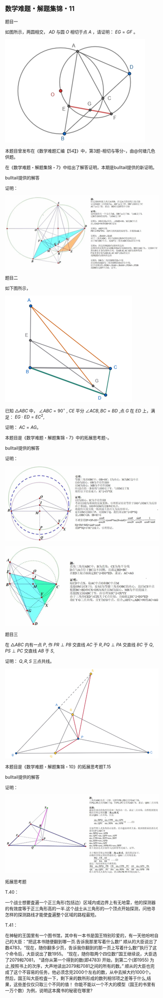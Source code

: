 ## 数学难题・解题集锦・11

题目一

如图所示，两圆相交， $AD$ 与圆 $O$ 相切于点 $A$ ，请证明： $EG=GF$ 。

![如图](/pics/p49-1.png)

本题目曾发布在《数学难题汇编【54】》中，第3题-相切与等分-，由@何塘几色供题。

在《数学难题・解题集锦・7》中给出了解答证明，本期是bulltail提供的新证明。

bulltail提供的解答

证明：

![如图](/pics/p95-1.png)

题目二

如下图所示，

![如图](/pics/p49-5.png)

已知 $\triangle ABC$ 中， $\angle ABC=90^{\circ}$ , $CE$ 平分 $\angle ACB,BC=BD$ ,点 $G$ 在 $ED$ 上，满足： $EG\cdot ED=EC^2,$

证明： $AC=AG。$

本题目是《数学难题・解题集锦・7》中的拓展思考题-。

bulltail提供的解答

证明：

![如图](/pics/p95-2.png)

![如图](/pics/p95-3.png)

题目三

在 $\triangle ABC$ 内有一点 $P,$ 作 $PR\perp PB$ 交直线 $AC$ 于 $R,PQ\perp PA$ 交直线 $BC$ 于 $Q,PS\perp PC$ 交直线 $AB$ 于 $S,$

证明： $Q,R,S$ 三点共线。

![图](/pics/p74-7.png)

本题目是《数学难题・解题集锦・10》的拓展思考题T.15

bulltail提供的解答

证明：

![如图](/pics/p95-4.png)

拓展思考题

T.40：

一个战士想要査遍一个正三角形(包括边）区域内或边界上有无地雷，他的探测器的有效度等于正三角形高的一半.这个战士从三角形的—个顶点开始探测，问他寻怎样的探测路线才能使査遍整个区域的路程最短。

T.41：

在神秘的王国里有一个图书馆，其中有一本书是国王特别珍爱的，有一天他吩咐自己的大臣：“把这本书随便翻到哪一页.告诉我那里写着什么数!”
顺从的大臣说岀了数4783，“现在，随你翻多少页，告诉我你翻到的那一页上写着什么数!”执行了这个命令后，大臣说出了数1955。
“现在，随你取两个四位数!”国王继续说，大臣选了2079和7081，
“请你从第一个得到的数(即4783) 开始，到第二个(即1955) 为止,按照书上的次序，大声地读出2079和7081之间的所有的数。”
顺从的大臣也完成了这个不容易的任务，他必须念完2000个左右的数，从中去掉大约1000个。
然后，国王叫大臣检査一下，剩下来的数所形成的数列相邻项之差等于什么,结果，这些差仅仅只取三个不同的值！
你能不能以一个不大的模型（国王的书里有一万个数）为例，说明这本魔书的秘密在哪里?
